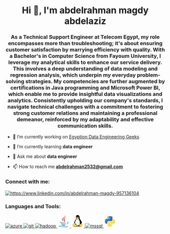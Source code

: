 <h1 align="center">Hi 👋, I'm abdelrahman magdy abdelaziz</h1>
<h3 align="center">As a Technical Support Engineer at Telecom Egypt, my role encompasses more than troubleshooting; it's about ensuring customer satisfaction by marrying efficiency with quality. With a Bachelor's in Computer Science from Fayoum University, I leverage my analytical skills to enhance our service delivery. This involves a deep understanding of data modeling and regression analysis, which underpin my everyday problem-solving strategies. My competencies are further augmented by certifications in Java programming and Microsoft Power BI, which enable me to provide insightful data visualizations and analytics. Consistently upholding our company's standards, I navigate technical challenges with a commitment to fostering strong customer relations and maintaining a professional demeanor, reinforced by my adaptability and effective communication skills.</h3>

- 🔭 I’m currently working on [Egyption Data Engineering Geeks](https://github.com/Ahmed-Alabhar/Data-Engineering-Roadmap.git)

- 🌱 I’m currently learning **data engineer**

- 💬 Ask me about **data engineer**

- 📫 How to reach me **abdelrahman2532@gmail.com**

<h3 align="left">Connect with me:</h3>
<p align="left">
<a href="https://linkedin.com/in/https://www.linkedin.com/in/abdelrahman-magdy-957136104" target="blank"><img align="center" src="https://raw.githubusercontent.com/rahuldkjain/github-profile-readme-generator/master/src/images/icons/Social/linked-in-alt.svg" alt="https://www.linkedin.com/in/abdelrahman-magdy-957136104" height="30" width="40" /></a>
</p>

<h3 align="left">Languages and Tools:</h3>
<p align="left"> <a href="https://azure.microsoft.com/en-in/" target="_blank" rel="noreferrer"> <img src="https://www.vectorlogo.zone/logos/microsoft_azure/microsoft_azure-icon.svg" alt="azure" width="40" height="40"/> </a> <a href="https://git-scm.com/" target="_blank" rel="noreferrer"> <img src="https://www.vectorlogo.zone/logos/git-scm/git-scm-icon.svg" alt="git" width="40" height="40"/> </a> <a href="https://hadoop.apache.org/" target="_blank" rel="noreferrer"> <img src="https://www.vectorlogo.zone/logos/apache_hadoop/apache_hadoop-icon.svg" alt="hadoop" width="40" height="40"/> </a> <a href="https://www.java.com" target="_blank" rel="noreferrer"> <img src="https://raw.githubusercontent.com/devicons/devicon/master/icons/java/java-original.svg" alt="java" width="40" height="40"/> </a> <a href="https://www.linux.org/" target="_blank" rel="noreferrer"> <img src="https://raw.githubusercontent.com/devicons/devicon/master/icons/linux/linux-original.svg" alt="linux" width="40" height="40"/> </a> <a href="https://www.microsoft.com/en-us/sql-server" target="_blank" rel="noreferrer"> <img src="https://www.svgrepo.com/show/303229/microsoft-sql-server-logo.svg" alt="mssql" width="40" height="40"/> </a> <a href="https://www.python.org" target="_blank" rel="noreferrer"> <img src="https://raw.githubusercontent.com/devicons/devicon/master/icons/python/python-original.svg" alt="python" width="40" height="40"/> </a> </p>
